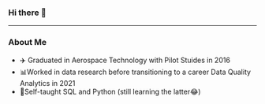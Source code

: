 ### Hi there 👋
____________________

### About Me
- ✈️ Graduated in Aerospace Technology with Pilot Stuides in 2016
- 📊Worked in data research before transitioning to a career Data Quality Analytics in 2021
- 📝Self-taught SQL and Python (still learning the latter😂)

